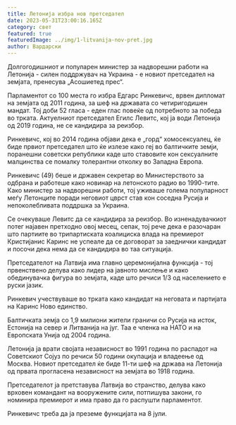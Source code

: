 ```yaml
---
title: Летонија избра нов претседател
date: 2023-05-31T23:00:16.165Z
category: свет
featured: true
featuredImage: ../img/1-litvanija-nov-pret.jpg
author: Вардарски
---
```

Долгогодишниот и популарен министер за надворешни работи на Летонија - силен поддржувач на Украина - е новиот претседател на земјата, пренесува „Асошиетед прес“.

Парламентот со 100 места го избра Едгарс Ринкевичс, врвен дипломат на земјата од 2011 година, за шеф на државата со четиригодишен мандат. Тој доби 52 гласа - еден глас повеќе од потребното за победа во трката. Актуелниот претседател Егилс Левитс, кој ја води Летонија од 2019 година, не се кандидира за реизбор.

Ринкевичс, кој во 2014 година објави дека е „горд“ хомосексуалец, ќе биде првиот претседател што ќе излезе како геј во балтичките земји, поранешни советски републики каде што ставовите кон сексуалните малцинства се помалку толерантни отколку во Западна Европа.

Ринкевичс (49) беше и државен секретар во Министерството за одбрана и работеше како новинар на летонското радио во 1990-тите. Како министер за надворешни работи, тој уживаше голема популарност меѓу Летонците поради неговиот цврст став кон соседна Русија и непоколебливата поддршка за Украина.

Се очекуваше Левитс да се кандидира за реизбор. Во изненадувачкиот потег најавен претходно овој месец, сепак, тој рече дека е разочаран што партиите во трипартиската коалициска влада на премиерот Кристијанис Каринс не успеале да се договорат за заеднички кандидат и посочи дека нема да се кандидира во таа ситуација.

Претседателот на Латвија има главно церемонијална функција - тој првенствено делува како лидер на јавното мислење и како обединувачка фигура во земјата, каде што речиси 1/3 од населението е руски јазик.

Ринкевич учествуваше во трката како кандидат на неговата и партијата на Каринс Ново единство.

Балтичката земја со 1,9 милиони жители граничи со Русија на исток, Естонија на север и Литванија на југ. Таа е членка на НАТО и на Европската Унија од 2004 година.

Летонија ја врати својата независност во 1991 година по распадот на Советскиот Сојуз по речиси 50 години окупација и владеење од Москва. Новиот претседател ќе биде 11-ти шеф на држава на Летонија од првата прогласена независност на земјата во 1918 година.

Претседателот ја претставува Латвија во странство, делува како врховен командант на вооружените сили, потпишува закони, го номинира премиерот и има право да го распушти парламентот.

Ринкевичс треба да ја преземе функцијата на 8 јули.